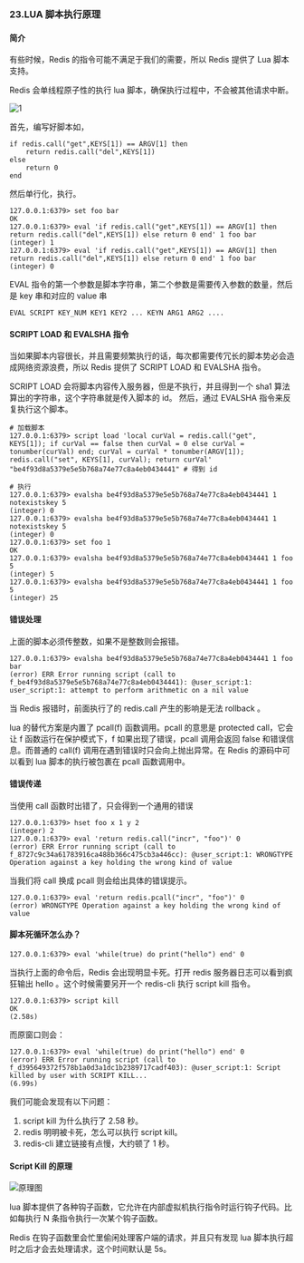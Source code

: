### 23.LUA 脚本执行原理

#### 简介
有些时候，Redis 的指令可能不满足于我们的需要，所以 Redis 提供了 Lua 脚本支持。

Redis 会单线程原子性的执行 lua 脚本，确保执行过程中，不会被其他请求中断。

![1](https://user-gold-cdn.xitu.io/2018/10/23/1669e9fd24688358?imageView2/0/w/1280/h/960/format/webp/ignore-error/1)

首先，编写好脚本如，
```shell
if redis.call("get",KEYS[1]) == ARGV[1] then
    return redis.call("del",KEYS[1])
else
    return 0
end
```

然后单行化，执行。
```shell
127.0.0.1:6379> set foo bar
OK
127.0.0.1:6379> eval 'if redis.call("get",KEYS[1]) == ARGV[1] then return redis.call("del",KEYS[1]) else return 0 end' 1 foo bar
(integer) 1
127.0.0.1:6379> eval 'if redis.call("get",KEYS[1]) == ARGV[1] then return redis.call("del",KEYS[1]) else return 0 end' 1 foo bar
(integer) 0
```

EVAL 指令的第一个参数是脚本字符串，第二个参数是需要传入参数的数量，然后是 key 串和对应的 value 串
```shell
EVAL SCRIPT KEY_NUM KEY1 KEY2 ... KEYN ARG1 ARG2 ....
```

#### SCRIPT LOAD 和 EVALSHA 指令
当如果脚本内容很长，并且需要频繁执行的话，每次都需要传冗长的脚本势必会造成网络资源浪费，所以 Redis 提供了 SCRIPT LOAD 和 EVALSHA 指令。

SCRIPT LOAD 会将脚本内容传入服务器，但是不执行，并且得到一个 sha1 算法算出的字符串，这个字符串就是传入脚本的 id。
然后，通过 EVALSHA 指令来反复执行这个脚本。


```shell
# 加载脚本
127.0.0.1:6379> script load 'local curVal = redis.call("get", KEYS[1]); if curVal == false then curVal = 0 else curVal = tonumber(curVal) end; curVal = curVal * tonumber(ARGV[1]); redis.call("set", KEYS[1], curVal); return curVal'
"be4f93d8a5379e5e5b768a74e77c8a4eb0434441" # 得到 id
 
# 执行
127.0.0.1:6379> evalsha be4f93d8a5379e5e5b768a74e77c8a4eb0434441 1 notexistskey 5
(integer) 0
127.0.0.1:6379> evalsha be4f93d8a5379e5e5b768a74e77c8a4eb0434441 1 notexistskey 5
(integer) 0
127.0.0.1:6379> set foo 1
OK
127.0.0.1:6379> evalsha be4f93d8a5379e5e5b768a74e77c8a4eb0434441 1 foo 5
(integer) 5
127.0.0.1:6379> evalsha be4f93d8a5379e5e5b768a74e77c8a4eb0434441 1 foo 5
(integer) 25
```

#### 错误处理
上面的脚本必须传整数，如果不是整数则会报错。
```shell
127.0.0.1:6379> evalsha be4f93d8a5379e5e5b768a74e77c8a4eb0434441 1 foo bar
(error) ERR Error running script (call to f_be4f93d8a5379e5e5b768a74e77c8a4eb0434441): @user_script:1: user_script:1: attempt to perform arithmetic on a nil value
```

当 Redis 报错时，前面执行了的 redis.call 产生的影响是无法 rollback 。


lua 的替代方案是内置了 pcall(f) 函数调用。pcall 的意思是 protected call，它会让 f 函数运行在保护模式下，f 如果出现了错误，pcall 调用会返回 false 和错误信息。而普通的 call(f) 调用在遇到错误时只会向上抛出异常。在 Redis 的源码中可以看到 lua 脚本的执行被包裹在 pcall 函数调用中。





#### 错误传递

当使用 call 函数时出错了，只会得到一个通用的错误
```shell
127.0.0.1:6379> hset foo x 1 y 2
(integer) 2
127.0.0.1:6379> eval 'return redis.call("incr", "foo")' 0
(error) ERR Error running script (call to f_8727c9c34a61783916ca488b366c475cb3a446cc): @user_script:1: WRONGTYPE Operation against a key holding the wrong kind of value
```

当我们将 call 换成 pcall 则会给出具体的错误提示。
```shell
127.0.0.1:6379> eval 'return redis.pcall("incr", "foo")' 0
(error) WRONGTYPE Operation against a key holding the wrong kind of value
```

#### 脚本死循环怎么办？

```shell
127.0.0.1:6379> eval 'while(true) do print("hello") end' 0
```

当执行上面的命令后，Redis 会出现明显卡死。打开 redis 服务器日志可以看到疯狂输出 hello 。这个时候需要另开一个 redis-cli 执行 script kill 指令。

```shell
127.0.0.1:6379> script kill
OK
(2.58s)
```

而原窗口则会：
```shell
127.0.0.1:6379> eval 'while(true) do print("hello") end' 0
(error) ERR Error running script (call to f_d395649372f578b1a0d3a1dc1b2389717cadf403): @user_script:1: Script killed by user with SCRIPT KILL...
(6.99s)
```
我们可能会发现有以下问题：
1. script kill 为什么执行了 2.58 秒。
2. redis 明明被卡死，怎么可以执行 script kill。
3. redis-cli 建立链接有点慢，大约顿了 1 秒。




#### Script Kill 的原理
![原理图](https://user-gold-cdn.xitu.io/2018/10/23/1669ea098ad61009?imageView2/0/w/1280/h/960/format/webp/ignore-error/1)


lua 脚本提供了各种钩子函数，它允许在内部虚拟机执行指令时运行钩子代码。比如每执行 N 条指令执行一次某个钩子函数。


Redis 在钩子函数里会忙里偷闲处理客户端的请求，并且只有发现 lua 脚本执行超时之后才会去处理请求，这个时间默认是 5s。
